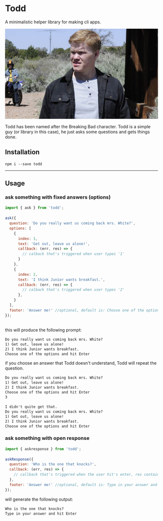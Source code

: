 # Todd

A minimalistic helper library for making cli apps.

![alt text](https://github.com/AttilaGal/todd/raw/master/todd.jpg "Todd picture")


Todd has been named after the Breaking Bad character. Todd is a simple guy (or library in this case), he just asks some questions and gets things done.



## Installation
```
npm i --save todd
```
---

## Usage

### ask something with fixed answers (options)
```javascript
import { ask } from 'todd';

ask({
  question: 'Do you really want us coming back mrs. White?',
  options: [
    {
      index: 1,
      text: 'Get out, leave us alone!',
      callback: (err, res) => {
        // calback that's triggered when user types '1'
      }
    },
    {
      index: 2,
      text: 'I think Junior wants breakfast.',
      callback: (err, res) => {
        // calback that's triggered when user types '2'
      },
    }
  ],
  footer: 'Answer me!' //optional, default is: Choose one of the options and hit Enter
});
  
```

this will produce the following prompt: 

```
Do you really want us coming back mrs. White?
1) Get out, leave us alone!
2) I think Junior wants breakfast.
Choose one of the options and hit Enter
```
if you choose an answer that Todd doesn't understand, Todd will repeat the question.

```
Do you really want us coming back mrs. White?
1) Get out, leave us alone!
2) I think Junior wants breakfast.
Choose one of the options and hit Enter
3

I didn't quite get that.
Do you really want us coming back mrs. White?
1) Get out, leave us alone!
2) I think Junior wants breakfast.
Choose one of the options and hit Enter
```

### ask something with open response
```javascript
import { askresponse } from 'todd';

askResponse({
  question: 'Who is the one that knocks?',
  callback: (err, res) => {
    // callback that's triggered when the user hit's enter, res contains the typed input
  },
  footer: 'Answer me!' //optional, default is: Type in your answer and hit Enter
});
```
will generate the following output:
```
Who is the one that knocks?
Type in your answer and hit Enter

```
